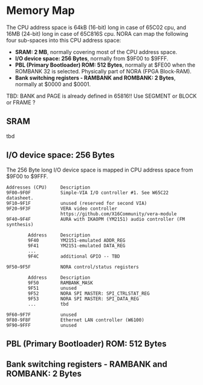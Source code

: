 Memory Map
===========

The CPU address space is 64kB (16-bit) long in case of 65C02 cpu, and 16MB (24-bit) long in case of 65C816S cpu.
NORA can map the following four sub-spaces into this CPU address space:

* **SRAM: 2 MB**, normally covering most of the CPU address space.
* **I/O device space: 256 Bytes**, normally from $9F00 to $9FFF.
* **PBL (Primary Bootloader) ROM: 512 Bytes**, normally at $FE00 when the ROMBANK 32 is selected. Physically part of NORA (FPGA Block-RAM).
* **Bank switching registers - RAMBANK and ROMBANK: 2 Bytes**, normally at $0000 and $0001.


TBD: BANK and PAGE is already defined in 65816!!
Use SEGMENT or BLOCK or FRAME ?


SRAM
------
tbd


I/O device space: 256 Bytes
------------------------------

The 256 Byte long I/O device space is mapped in CPU address space from $9F00 to $9FFF.

    Addresses (CPU) 	Description
    9F00−9F0F 	        Simple-VIA I/O controller #1. See W65C22 datasheet.
    9F10−9F1F 	        unused (reserved for second VIA)
    9F20−9F3F 	        VERA video controller
                        https://github.com/X16Community/vera-module
    9F40−9F4F 	        AURA with IKAOPM (YM2151) audio controller (FM synthesis)

            Address     Description
            9F40        YM2151-emulated ADDR_REG
            9F41        YM2151-emulated DATA_REG
            ...
            9F4C        additional GPIO -- TBD

    9F50−9F5F 	        NORA control/status registers

            Address     Description
            9F50        RAMBANK_MASK
            9F51        unused
            9F52        NORA SPI MASTER: SPI_CTRLSTAT_REG
            9F53        NORA SPI MASTER: SPI_DATA_REG
            ...         tbd

    9F60−9F7F 	        unused
    9F80-9F8F           Ethernet LAN controller (W6100)
    9F90−9FFF 	        unused


PBL (Primary Bootloader) ROM: 512 Bytes
------------------------------------------



Bank switching registers - RAMBANK and ROMBANK: 2 Bytes
---------------------------------------------------------


